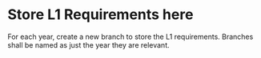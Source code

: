 # Store L1 Requirements here

For each year, create a new branch to store the L1 requirements.
Branches shall be named as just the year they are relevant.
